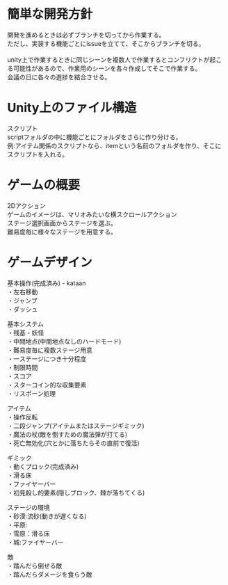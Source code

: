 # 簡単な開発方針
開発を進めるときは必ずブランチを切ってから作業する。<br>
ただし、実装する機能ごとにissueを立てて、そこからブランチを切る。
<br><br>
unity上で作業するときに同じシーンを複数人で作業するとコンフリクトが起こる可能性があるので、作業用のシーンを各々作成してそこで作業する。<br>
会議の日に各々の進捗を結合させる。

# Unity上のファイル構造
スクリプト<br>
scriptフォルダの中に機能ごとにフォルダをさらに作り分ける。<br>
例:アイテム関係のスクリプトなら、itemという名前のフォルダを作り、そこにスクリプトを入れる。

# ゲームの概要
2Dアクション<br>
ゲームのイメージは、マリオみたいな横スクロールアクション<br>
ステージ選択画面からステージを選ぶ。<br>
難易度毎に様々なステージを用意する。<br>

# ゲームデザイン
基本操作(完成済み) - kataan<br>
・左右移動  
・ジャンプ  
・ダッシュ
  
基本システム<br>
・残基 - 妖怪<br>
・中間地点(中間地点なしのハードモード)  
・難易度毎に複数ステージ用意  
・一ステージにつき十分程度  
・制限時間  
・スコア  
・スターコイン的な収集要素<br>
・リスポーン処理

アイテム  
・操作反転  
・二段ジャンプ(アイテムまたはステージギミック)  
・魔法の杖(敵を倒すための魔法弾が打てる)  
・死亡無効化(穴とかに落ちたらその直前で復活)  

ギミック<br>
・動くブロック(完成済み)<br>
・滑る床  
・ファイヤーバー  
・初見殺し的要素(隠しブロック、棘が落ちてくる)  

ステージの環境  
・砂漠:流砂(動きが遅くなる)  
・平原:  
・雪原：滑る床  
・城:ファイヤーバー  

敵<br>
・踏んだら倒せる敵<br>
・踏んだらダメージを食らう敵<br>

